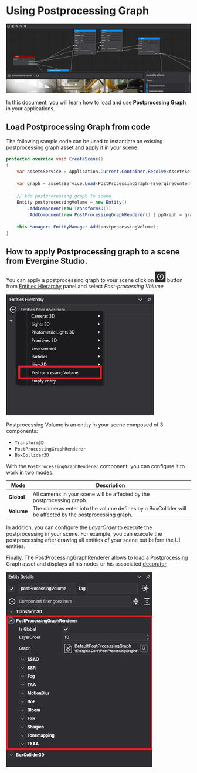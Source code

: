 # Using Postprocessing Graph

![Postprocessing Graph header](images/PostProcessingGraph.jpg)

In this document, you will learn how to load and use **Postprocesing Graph** in your applications.

## Load Postprocessing Graph from code
The following sample code can be used to instantiate an existing postprocessing graph asset and apply it in your scene.
```csharp
protected override void CreateScene()
{
    var assetsService = Application.Current.Container.Resolve<AssetsService>();

    var graph = assetsService.Load<PostProcessingGraph>(EvergineContent.PostprocessingGraph.MyPostProcessingGraph);

    // Add postprocessing graph to scene
    Entity postprocessingVolume = new Entity()
        .AddComponent(new Transform3D())
        .AddComponent(new PostProcessingGraphRenderer() { ppGraph = graph });

    this.Managers.EntityManager.Add(postprocessingVolume);
}
```

## How to apply Postprocessing graph to a scene from Evergine Studio.

You can apply a postprocessing graph to your scene click on ![Plus Icon](../images/plusIcon.jpg) button from [Entities Hierarchy](../../evergine_studio/interface.md) panel and select _Post-processing Volume_

![Create Postprocessing Volume](images/CreatePostprocessingGraph.jpg)

Postprocessing Volume is an entity in your scene composed of 3 components:
* `Transform3D`
* `PostProcessingGraphRenderer`
* `BoxCollider3D`

With the `PostProcessingGraphRenderer` component, you can configure it to work in two modes.

| Mode | Description |
| ---- | ----------- |
| **Global** | All cameras in your scene will be affected by the postprocessing graph. |
| **Volume** | The cameras enter into the volume defines by a BoxCollider will be affected by the postprocessing graph. |

In addition, you can configure the _LayerOrder_ to execute the postprocessing in your scene. For example, you can execute the postprocessing after drawing all entities of your scene but before the UI entities.

Finally, The PostProcessingGraphRenderer allows to load a Postprocessing Graph asset and displays all his nodes or his associated [decorator](postprocessing_graph_decorator.md).

![Postprocessing Renderer](images/PostprocessingGraphRenderer.jpg)

